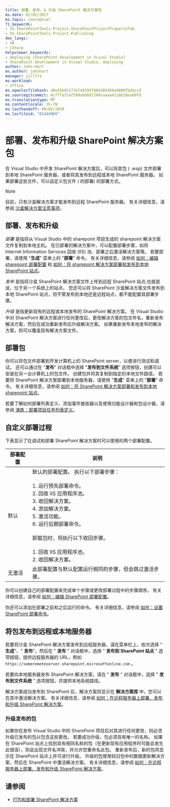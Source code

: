 ```yaml
---
title: 部署、发布、& 升级 SharePoint 解决方案包
ms.date: 02/02/2017
ms.topic: conceptual
f1_keywords:
- VS.SharePointTools.Project.SharePointProjectPropertyTab
- VS.SharePointTools.Project.Publishing
dev_langs:
- VB
- CSharp
helpviewer_keywords:
- deploying [SharePoint development in Visual Studio]
- SharePoint development in Visual Studio, deploying
author: John-Hart
ms.author: johnhart
manager: jillfra
ms.workload:
- office
ms.openlocfilehash: d8e55b01173e749395f60d189366a08907bdaccd
ms.sourcegitcommit: 6cfffa72af599a9d667249caaaa411bb28ea69fd
ms.translationtype: MT
ms.contentlocale: zh-CN
ms.lasthandoff: 09/02/2020
ms.locfileid: "81444965"
---
```

# <a name="deploy-publish-and-upgrade-sharepoint-solution-packages"></a>部署、发布和升级 SharePoint 解决方案包
  在 Visual Studio 中开发 SharePoint 解决方案后，可以将其包 ( .wsp) 文件部署到本地 SharePoint 服务器，或者将其发布到远程或本地 SharePoint 服务器。 如果部署这些文件，可以自定义包文件 ( 的部署) 的部署方式。

> [!NOTE]
> 目前，只有沙盒解决方案才能发布到远程 SharePoint 服务器。 有关详细信息，请参阅 [沙盒解决方案注意事项](../sharepoint/sandboxed-solution-considerations.md)。

## <a name="deploy-publish-and-upgrade"></a>部署、发布和升级
 *部署* 是指将从 Visual Studio 中的 sharepoint 项目生成的 sharepoint 解决方案文件复制到本地主机。 在已部署的解决方案中，可以配置部署步骤，如将 Internet Information Services 回收 (IIS) 池、部署之后激活解决方案等。 若要部署，请使用 "**生成**" 菜单上的 "**部署**" 命令。 有关详细信息，请参阅 [如何：编辑 sharepoint 部署配置](../sharepoint/how-to-edit-a-sharepoint-deployment-configuration.md) 和 [如何：将 sharepoint 解决方案部署和发布到本地 SharePoint 站点](../sharepoint/how-to-deploy-and-publish-a-sharepoint-solution-to-a-local-sharepoint-site.md)。

 *发布* 是指将沙盒 SharePoint 解决方案文件上传到远程 SharePoint 站点;也就是说，位于另一个系统上的站点。 您还可以将 SharePoint 沙盒解决方案文件发布到本地 SharePoint 站点，但不管发布到本地还是远程站点，都不能配置其部署步骤。

 *升级* 是指更新现有的远程或本地发布的 SharePoint 解决方案。 在 Visual Studio 中对 SharePoint 解决方案进行任何更改后，更改解决方案的包文件名，重新发布解决方案，然后在成功重新发布后升级解决方案。 如果重新发布本地发布的解决方案，则可以覆盖现有解决方案文件。

## <a name="deploy-packages"></a>部署包
 你可以将包文件部署到开发计算机上的 SharePoint server，以便进行测试和调试。 还可以通过在 "**发布**" 对话框中选择 "**发布到文件系统**" 选项按钮，创建可以安装在另一台计算机上的包文件。 创建包并将其复制到指定的本地文件路径。 若要将 SharePoint 解决方案部署到本地服务器，请使用 "**生成**" 菜单上的 "**部署**" 命令。 有关详细信息，请参阅 [如何：将 SharePoint 解决方案部署和发布到本地 sharepoint 站点](../sharepoint/how-to-deploy-and-publish-a-sharepoint-solution-to-a-local-sharepoint-site.md)。

 若要了解如何部署列表定义、添加事件接收器以及使用功能设计器和包设计器，请参阅 [演练：部署项目任务列表定义](../sharepoint/walkthrough-deploying-a-project-task-list-definition.md)。

## <a name="customize-the-deployment-process"></a>自定义部署过程
 下表显示了在调试和部署 SharePoint 解决方案时可以使用的两个部署配置。

|部署配置|说明|
|------------------------------|-----------------|
|默认|默认的部署配置。 执行以下部署步骤：<br /><br /> 1. 运行预先部署命令。<br />2. 回收 IIS 应用程序池。<br />3. 收回解决方案。<br />4. 添加解决方案。<br />5. 激活功能。<br />6. 运行后期部署命令。<br /><br /> 卸载包时，将执行以下收回步骤。<br /><br /> 1. 回收 IIS 应用程序池。<br />2. 收回解决方案。|
|无激活|此部署配置与默认配置运行相同的步骤，但会跳过激活步骤。|

 你可以创建自己的部署配置来完成单个步骤或更改部署过程中的步骤顺序。 有关详细信息，请参阅 [如何：编辑 SharePoint 部署配置](../sharepoint/how-to-edit-a-sharepoint-deployment-configuration.md)。

 你还可以添加在部署之前和之后运行的命令。 有关详细信息，请参阅 [如何：设置 SharePoint 部署命令](../sharepoint/how-to-set-sharepoint-deployment-commands.md)。

## <a name="publish-packages-to-a-remote-or-local-server"></a>将包发布到远程或本地服务器
 若要将沙盒 SharePoint 解决方案发布到远程服务器，请在菜单栏上，依次选择 " **生成**"、" **发布**"，然后在 " **发布** " 对话框中，选择 " **发布到 SharePoint 站点** " 选项按钮，提供远程服务器的 URL，例如 `https://someremoteserver.sharepoint.microsoftonline.com` 。

 若要向本地服务器发布 SharePoint 解决方案，请在 " **发布** " 对话框中，选择 " **发布到文件系统** " 选项按钮，并提供本地系统路径。

 解决方案成功发布到 SharePoint 后，解决方案将显示在 **解决方案库** 中，您可以在其中激活解决方案。 有关详细信息，请参阅 [如何：在远程服务器上部署、发布和升级 SharePoint 解决方案](../sharepoint/how-to-deploy-publish-and-upgrade-sharepoint-solutions-on-a-remote-server.md)。

### <a name="upgrade-published-packages"></a>升级发布的包
 如果你在发布 Visual Studio 中的 SharePoint 项目后对其进行任何更改，则必须升级已发布的包以包含这些更改。 若要成功升级，包必须具有唯一的名称。 如果在 SharePoint 站点上找到具有相同名称的包（在更新现有应用程序时可能会发生此错误），则会出现文件名冲突，并允许您重命名此包。 重新发布后，新的包将显示在 SharePoint 站点上并可进行升级。 升级的包使用较旧包中的数据更新解决方案，然后在 SharePoint 中激活解决方案。 有关详细信息，请参阅 [如何：在远程服务器上部署、发布和升级 SharePoint 解决方案](../sharepoint/how-to-deploy-publish-and-upgrade-sharepoint-solutions-on-a-remote-server.md)。

## <a name="see-also"></a>请参阅
- [打包和部署 SharePoint 解决方案](../sharepoint/packaging-and-deploying-sharepoint-solutions.md)
